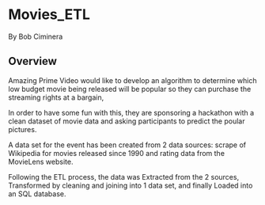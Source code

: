 # Movies_ETL
By Bob Ciminera

## Overview

Amazing Prime Video would like to develop an algorithm to determine which low budget movie being released will be popular so they can purchase the streaming rights at a bargain,  

In order to have some fun with this, they are sponsoring a hackathon with a clean dataset of movie data and asking participants to predict the poular pictures.

A data set for the event has been created from 2 data sources:  scrape of Wikipedia for movies released since 1990 and rating data from the MovieLens website.

Following the ETL process, the data was Extracted from the 2 sources, Transformed by cleaning and joining into 1 data set, and finally Loaded into an SQL database.

